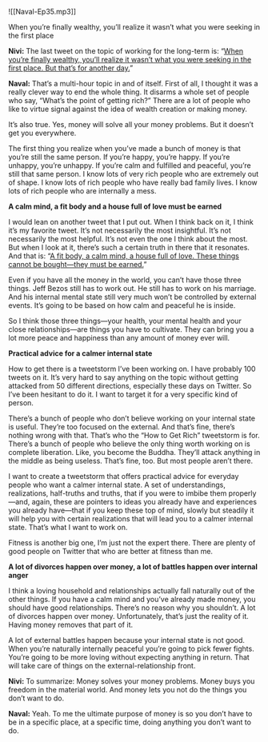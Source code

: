 

![[Naval-Ep35.mp3]]

When you’re finally wealthy, you’ll realize it wasn’t what you were seeking in the first place

**Nivi:** The last tweet on the topic of working for the long-term is: “[When you’re finally wealthy, you’ll realize it wasn’t what you were seeking in the first place. But that’s for another day.](https://twitter.com/naval/status/1002109558058237953?lang=en)”

**Naval:** That’s a multi-hour topic in and of itself. First of all, I thought it was a really clever way to end the whole thing. It disarms a whole set of people who say, “What’s the point of getting rich?” There are a lot of people who like to virtue signal against the idea of wealth creation or making money.

It’s also true. Yes, money will solve all your money problems. But it doesn’t get you everywhere.

The first thing you realize when you’ve made a bunch of money is that you’re still the same person. If you’re happy, you’re happy. If you’re unhappy, you’re unhappy. If you’re calm and fulfilled and peaceful, you’re still that same person. I know lots of very rich people who are extremely out of shape. I know lots of rich people who have really bad family lives. I know lots of rich people who are internally a mess.

**A calm mind, a fit body and a house full of love must be earned**

I would lean on another tweet that I put out. When I think back on it, I think it’s my favorite tweet. It’s not necessarily the most insightful. It’s not necessarily the most helpful. It’s not even the one I think about the most. But when I look at it, there’s such a certain truth in there that it resonates. And that is: “[A fit body, a calm mind, a house full of love. These things cannot be bought—they must be earned.](https://twitter.com/naval/status/966512979066765313?lang=en)”

Even if you have all the money in the world, you can’t have those three things. Jeff Bezos still has to work out. He still has to work on his marriage. And his internal mental state still very much won’t be controlled by external events. It’s going to be based on how calm and peaceful he is inside.

So I think those three things—your health, your mental health and your close relationships—are things you have to cultivate. They can bring you a lot more peace and happiness than any amount of money ever will.

**Practical advice for a calmer internal state**

How to get there is a tweetstorm I’ve been working on. I have probably 100 tweets on it. It’s very hard to say anything on the topic without getting attacked from 50 different directions, especially these days on Twitter. So I’ve been hesitant to do it. I want to target it for a very specific kind of person.

There’s a bunch of people who don’t believe working on your internal state is useful. They’re too focused on the external. And that’s fine, there’s nothing wrong with that. That’s who the “How to Get Rich” tweetstorm is for. There’s a bunch of people who believe the only thing worth working on is complete liberation. Like, you become the Buddha. They’ll attack anything in the middle as being useless. That’s fine, too. But most people aren’t there.

I want to create a tweetstorm that offers practical advice for everyday people who want a calmer internal state. A set of understandings, realizations, half-truths and truths, that if you were to imbibe them properly—and, again, these are pointers to ideas you already have and experiences you already have—that if you keep these top of mind, slowly but steadily it will help you with certain realizations that will lead you to a calmer internal state. That’s what I want to work on.

Fitness is another big one, I’m just not the expert there. There are plenty of good people on Twitter that who are better at fitness than me.

**A lot of divorces happen over money, a lot of battles happen over internal anger**

I think a loving household and relationships actually fall naturally out of the other things. If you have a calm mind and you’ve already made money, you should have good relationships. There’s no reason why you shouldn’t. A lot of divorces happen over money. Unfortunately, that’s just the reality of it. Having money removes that part of it.

A lot of external battles happen because your internal state is not good. When you’re naturally internally peaceful you’re going to pick fewer fights. You’re going to be more loving without expecting anything in return. That will take care of things on the external-relationship front.

**Nivi:** To summarize: Money solves your money problems. Money buys you freedom in the material world. And money lets you not do the things you don’t want to do.

**Naval:** Yeah. To me the ultimate purpose of money is so you don’t have to be in a specific place, at a specific time, doing anything you don’t want to do.